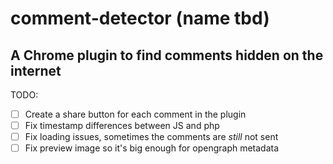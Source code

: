 # comment-detector (name tbd)
## A Chrome plugin to find comments hidden on the internet

TODO:
- [ ] Create a share button for each comment in the plugin
- [ ] Fix timestamp differences between JS and php
- [ ] Fix loading issues, sometimes the comments are _still_ not sent
- [ ] Fix preview image so it's big enough for opengraph metadata

